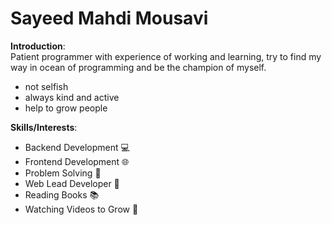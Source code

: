 # Sayeed Mahdi Mousavi

**Introduction**:  
Patient programmer with experience of working and learning, try to find my way in ocean of programming and be the champion of myself.
- not selfish
- always kind and active
- help to grow people


**Skills/Interests**:  
- Backend Development 💻
- Frontend Development 🌐
- Problem Solving 🧩
- Web Lead Developer 🚀
- Reading Books 📚
- Watching Videos to Grow 🎥
